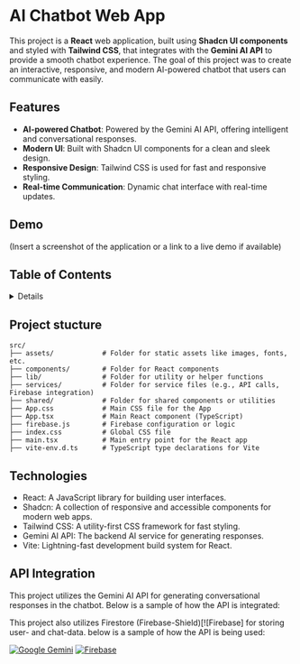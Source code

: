 # AI Chatbot Web App

This project is a **React** web application, built using **Shadcn UI components** and styled with **Tailwind CSS**, that integrates with the **Gemini AI API** to provide a smooth chatbot experience. The goal of this project was to create an interactive, responsive, and modern AI-powered chatbot that users can communicate with easily.

## Features

- **AI-powered Chatbot**: Powered by the Gemini AI API, offering intelligent and conversational responses.
- **Modern UI**: Built with Shadcn UI components for a clean and sleek design.
- **Responsive Design**: Tailwind CSS is used for fast and responsive styling.
- **Real-time Communication**: Dynamic chat interface with real-time updates.

## Demo

(Insert a screenshot of the application or a link to a live demo if available)

## Table of Contents

<details>
  <ol>
    <li>
      <a href="#about-the-project">About The Project</a>
      <ul>
        <li><a href="#built-with">Built With</a></li>
      </ul>
    </li>
    <li>
      <a href="#getting-started">Getting Started</a>
      <ul>
        <li><a href="#prerequisites">Prerequisites</a></li>
        <li><a href="#installation">Installation</a></li>
      </ul>
    </li>
    <li><a href="#usage">Usage</a></li>
    <li><a href="#roadmap">Roadmap</a></li>
    <li><a href="#contributing">Contributing</a></li>
    <li><a href="#license">License</a></li>
    <li><a href="#contact">Contact</a></li>
    <li><a href="#acknowledgments">Acknowledgments</a></li>
  </ol>
</details>

## Project stucture 
```
src/
├── assets/            # Folder for static assets like images, fonts, etc.
├── components/        # Folder for React components
├── lib/               # Folder for utility or helper functions
├── services/          # Folder for service files (e.g., API calls, Firebase integration)
├── shared/            # Folder for shared components or utilities
├── App.css            # Main CSS file for the App
├── App.tsx            # Main React component (TypeScript)
├── firebase.js        # Firebase configuration or logic
├── index.css          # Global CSS file
├── main.tsx           # Main entry point for the React app
├── vite-env.d.ts      # TypeScript type declarations for Vite
```

## Technologies
* React: A JavaScript library for building user interfaces.
* Shadcn: A collection of responsive and accessible components for modern web apps.
* Tailwind CSS: A utility-first CSS framework for fast styling.
* Gemini AI API: The backend AI service for generating responses.
* Vite: Lightning-fast development build system for React.

## API Integration
This project utilizes the Gemini AI API for generating conversational responses in the chatbot. Below is a sample of how the API is integrated:

This project also utilizes Firestore (Firebase-Shield)[![Firebase] for storing user- and chat-data. below is a sample of how the API is being used:


[React.js]: https://img.shields.io/badge/React-20232A?style=for-the-badge&logo=react&logoColor=61DAFB
[React-url]: https://reactjs.org/
[Shadcn]: https://img.shields.io/badge/shadcn/ui-000000?style=for-the-badge&logo=shadcn/ui&logoColor=white
[Shadcn-url]: https://ui.shadcn.com/
[Tailwindcss]: https://img.shields.io/badge/Tailwind_CSS-grey?style=for-the-badge&logo=tailwind-css&logoColor=38B2AC
[Tailwind-url]: https://tailwindcss.com
[![Google Gemini](https://img.shields.io/badge/Google%20Gemini-886FBF?logo=googlegemini&logoColor=fff)](#)
[![Firebase](https://img.shields.io/badge/Firebase-039BE5?logo=Firebase&logoColor=white)](#)

   
